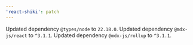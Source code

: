 ```yaml
---
'react-shiki': patch
---
```


Updated dependency `@types/node` to `22.18.0`.
Updated dependency `@mdx-js/react` to `^3.1.1`.
Updated dependency `@mdx-js/rollup` to `^3.1.1`.
